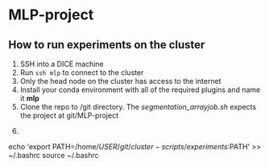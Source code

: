 # MLP-project

## How to run experiments on the cluster

1. SSH into a DICE machine
2. Run ```ssh mlp``` to connect to the cluster
3. Only the head node on the cluster has access to the internet
4. Install your conda environment with all of the required plugins and name it **mlp**
5. Clone the repo to /git directory. The *segmentation_arrayjob.sh* expects the project at git/MLP-project
6. ```echo 'export PATH=/home/$USER/git/cluster-scripts:$PATH' >> ~/.bashrc
echo 'export PATH=/home/$USER/git/cluster-scripts/experiments:$PATH' >> ~/.bashrc
source ~/.bashrc
```s

